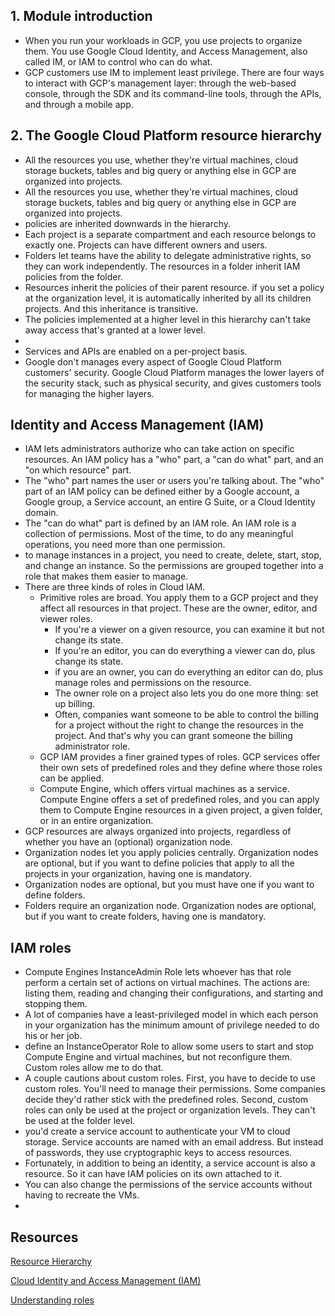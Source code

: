 ## 1. Module introduction

* When you run your workloads in GCP, you use projects to organize them. You use Google Cloud Identity, and Access Management, also called IM, or IAM to control who can do what.
* GCP customers use IM to implement least privilege. There are four ways to interact with GCP's management layer: through the web-based console, through the SDK and its command-line tools, through the APIs, and through a mobile app.

## 2. The Google Cloud Platform resource hierarchy

* All the resources you use, whether they're virtual machines, cloud storage buckets, tables and big query or anything else in GCP are organized into projects. 
* All the resources you use, whether they're virtual machines, cloud storage buckets, tables and big query or anything else in GCP are organized into projects. 
* policies are inherited downwards in the hierarchy.
* Each project is a separate compartment and each resource belongs to exactly one. Projects can have different owners and users.
* Folders let teams have the ability to delegate administrative rights, so they can work independently. The resources in a folder inherit IAM policies from the folder.
* Resources inherit the policies of their parent resource. if you set a policy at the organization level, it is automatically inherited by all its children projects. And this inheritance is transitive.
* The policies implemented at a higher level in this hierarchy can't take away access that's granted at a lower level.
* 
* Services and APIs are enabled on a per-project basis.
* Google don't manages every aspect of Google Cloud Platform customers' security. Google Cloud Platform manages the lower layers of the security stack, such as physical security, and gives customers tools for managing the higher layers.

## Identity and Access Management (IAM)

* IAM lets administrators authorize who can take action on specific resources. An IAM policy has a "who" part, a "can do what" part, and an "on which resource" part.
* The "who" part names the user or users you're talking about. The "who" part of an IAM policy can be defined either by a Google account, a Google group, a Service account, an entire G Suite, or a Cloud Identity domain.
* The "can do what" part is defined by an IAM role. An IAM role is a collection of permissions. Most of the time, to do any meaningful operations, you need more than one permission.
* to manage instances in a project, you need to create, delete, start, stop, and change an instance. So the permissions are grouped together into a role that makes them easier to manage.
* There are three kinds of roles in Cloud IAM.
	* Primitive roles are broad. You apply them to a GCP project and they affect all resources in that project. These are the owner, editor, and viewer roles.
		* If you're a viewer on a given resource, you can examine it but not change its state.
		* If you're an editor, you can do everything a viewer can do, plus change its state.
		* if you are an owner, you can do everything an editor can do, plus manage roles and permissions on the resource.
		* The owner role on a project also lets you do one more thing: set up billing. 
		* Often, companies want someone to be able to control the billing for a project without the right to change the resources in the project. And that's why you can grant someone the billing administrator role.
	* GCP IAM provides a finer grained types of roles. GCP services offer their own sets of predefined roles and they define where those roles can be applied. 
	* Compute Engine, which offers virtual machines as a service. Compute Engine offers a set of predefined roles, and you can apply them to Compute Engine resources in a given project, a given folder, or in an entire organization.
* GCP resources are always organized into projects, regardless of whether you have an (optional) organization node.
* Organization nodes let you apply policies centrally. Organization nodes are optional, but if you want to define policies that apply to all the projects in your organization, having one is mandatory.
* Organization nodes are optional, but you must have one if you want to define folders.
* Folders require an organization node. Organization nodes are optional, but if you want to create folders, having one is mandatory.

## IAM roles

* Compute Engines InstanceAdmin Role lets whoever has that role perform a certain set of actions on virtual machines. The actions are: listing them, reading and changing their configurations, and starting and stopping them.
* A lot of companies have a least-privileged model in which each person in your organization has the minimum amount of privilege needed to do his or her job.
* define an InstanceOperator Role to allow some users to start and stop Compute Engine and virtual machines, but not reconfigure them. Custom roles allow me to do that. 
* A couple cautions about custom roles. First, you have to decide to use custom roles. You'll need to manage their permissions. Some companies decide they'd rather stick with the predefined roles. Second, custom roles can only be used at the project or organization levels. They can't be used at the folder level.
* you'd create a service account to authenticate your VM to cloud storage. Service accounts are named with an email address. But instead of passwords, they use cryptographic keys to access resources.
* Fortunately, in addition to being an identity, a service account is also a resource. So it can have IAM policies on its own attached to it.
* You can also change the permissions of the service accounts without having to recreate the VMs.
* 

## Resources

[Resource Hierarchy](https://cloud.google.com/resource-manager/docs/cloud-platform-resource-hierarchy)

[Cloud Identity and Access Management (IAM)](https://cloud.google.com/iam/)

[Understanding roles](https://cloud.google.com/iam/docs/understanding-roles)


